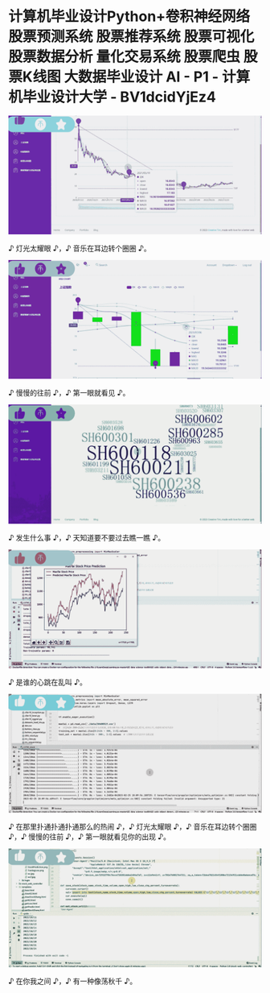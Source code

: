 # 计算机毕业设计Python+卷积神经网络股票预测系统 股票推荐系统 股票可视化 股票数据分析 量化交易系统 股票爬虫 股票K线图 大数据毕业设计 AI - P1 - 计算机毕业设计大学 - BV1dcidYjEz4

![](img/db26acba493f079bfc5dba2ec50fdd13_0.png)

♪ 灯光太耀眼 ♪，♪ 音乐在耳边转个圈圈 ♪。

![](img/db26acba493f079bfc5dba2ec50fdd13_2.png)

♪ 慢慢的往前 ♪，♪ 第一眼就看见 ♪。

![](img/db26acba493f079bfc5dba2ec50fdd13_4.png)

♪ 发生什么事 ♪，♪ 天知道要不要过去瞧一瞧 ♪。

![](img/db26acba493f079bfc5dba2ec50fdd13_6.png)

♪ 是谁的心跳在乱叫 ♪。

![](img/db26acba493f079bfc5dba2ec50fdd13_8.png)

♪ 在那里扑通扑通扑通那么的热闹 ♪，♪ 灯光太耀眼 ♪，♪ 音乐在耳边转个圈圈 ♪，♪ 慢慢的往前 ♪，♪ 第一眼就看见你的出现 ♪。



![](img/db26acba493f079bfc5dba2ec50fdd13_10.png)

♪ 在你我之间 ♪，♪ 有一种像荡秋千 ♪。
